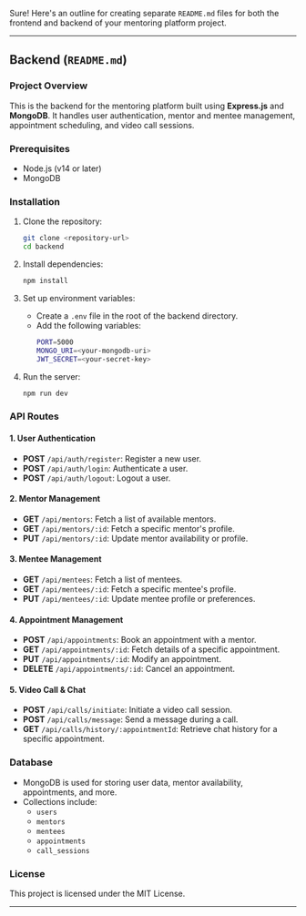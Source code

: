 Sure! Here's an outline for creating separate `README.md` files for both the frontend and backend of your mentoring platform project.

---

## Backend (`README.md`)

### Project Overview
This is the backend for the mentoring platform built using **Express.js** and **MongoDB**. It handles user authentication, mentor and mentee management, appointment scheduling, and video call sessions.

### Prerequisites
- Node.js (v14 or later)
- MongoDB

### Installation
1. Clone the repository:
   ```bash
   git clone <repository-url>
   cd backend
   ```

2. Install dependencies:
   ```bash
   npm install
   ```

3. Set up environment variables:
   - Create a `.env` file in the root of the backend directory.
   - Add the following variables:
     ```bash
     PORT=5000
     MONGO_URI=<your-mongodb-uri>
     JWT_SECRET=<your-secret-key>
     ```

4. Run the server:
   ```bash
   npm run dev
   ```

### API Routes

#### 1. User Authentication
- **POST** `/api/auth/register`: Register a new user.
- **POST** `/api/auth/login`: Authenticate a user.
- **POST** `/api/auth/logout`: Logout a user.

#### 2. Mentor Management
- **GET** `/api/mentors`: Fetch a list of available mentors.
- **GET** `/api/mentors/:id`: Fetch a specific mentor's profile.
- **PUT** `/api/mentors/:id`: Update mentor availability or profile.

#### 3. Mentee Management
- **GET** `/api/mentees`: Fetch a list of mentees.
- **GET** `/api/mentees/:id`: Fetch a specific mentee's profile.
- **PUT** `/api/mentees/:id`: Update mentee profile or preferences.

#### 4. Appointment Management
- **POST** `/api/appointments`: Book an appointment with a mentor.
- **GET** `/api/appointments/:id`: Fetch details of a specific appointment.
- **PUT** `/api/appointments/:id`: Modify an appointment.
- **DELETE** `/api/appointments/:id`: Cancel an appointment.

#### 5. Video Call & Chat
- **POST** `/api/calls/initiate`: Initiate a video call session.
- **POST** `/api/calls/message`: Send a message during a call.
- **GET** `/api/calls/history/:appointmentId`: Retrieve chat history for a specific appointment.

### Database
- MongoDB is used for storing user data, mentor availability, appointments, and more.
- Collections include:
  - `users`
  - `mentors`
  - `mentees`
  - `appointments`
  - `call_sessions`

### License
This project is licensed under the MIT License.

---
